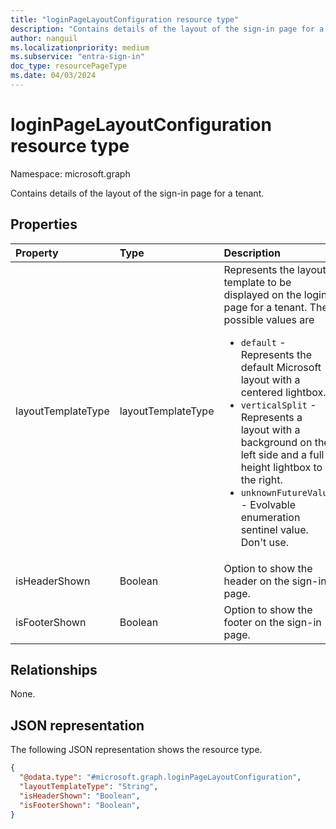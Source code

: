 ```yaml
---
title: "loginPageLayoutConfiguration resource type"
description: "Contains details of the layout of the sign-in page for a tenant."
author: nanguil
ms.localizationpriority: medium
ms.subservice: "entra-sign-in"
doc_type: resourcePageType
ms.date: 04/03/2024
---
```


# loginPageLayoutConfiguration resource type

Namespace: microsoft.graph

Contains details of the layout of the sign-in page for a tenant.

## Properties

|Property|Type|Description|
|:---|:---|:---|
| layoutTemplateType | layoutTemplateType | Represents the layout template to be displayed on the login page for a tenant. The possible values are <ul><li> `default` - Represents the default Microsoft layout with a centered lightbox. <li> `verticalSplit` - Represents a layout with a background on the left side and a full-height lightbox to the right. <li> `unknownFutureValue` - Evolvable enumeration sentinel value. Don't use. </ul>  |
| isHeaderShown | Boolean | Option to show the header on the sign-in page. |
| isFooterShown | Boolean | Option to show the footer on the sign-in page. |

## Relationships
None.

## JSON representation
The following JSON representation shows the resource type.
<!-- {
  "blockType": "resource",
  "@odata.type": "microsoft.graph.loginPageLayoutConfiguration"
}
-->
``` json
{
  "@odata.type": "#microsoft.graph.loginPageLayoutConfiguration",
  "layoutTemplateType": "String",
  "isHeaderShown": "Boolean",
  "isFooterShown": "Boolean",
}
```
